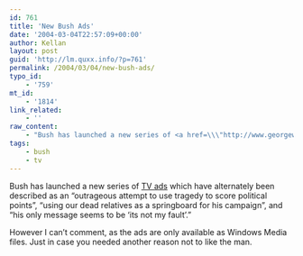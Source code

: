 ```yaml
---
id: 761
title: 'New Bush Ads'
date: '2004-03-04T22:57:09+00:00'
author: Kellan
layout: post
guid: 'http://lm.quxx.info/?p=761'
permalink: /2004/03/04/new-bush-ads/
typo_id:
    - '759'
mt_id:
    - '1814'
link_related:
    - ''
raw_content:
    - "Bush has launched a new series of <a href=\\\"http://www.georgewbush.com/tvads/\\\">TV ads</a> which have alternately been described as an \\\"outrageous attempt to use tragedy to score political points\\\", \\\"using our dead relatives as a springboard for his campaign\\\", and \\\"his only message seems to be \\'its not my fault\\'.\\\"\n\nHowever I can\\'t comment, as the ads are only available as Windows Media files.  Just in case you needed another reason not to like the man."
tags:
    - bush
    - tv
---
```


Bush has launched a new series of [TV ads](http://www.georgewbush.com/tvads/) which have alternately been described as an “outrageous attempt to use tragedy to score political points”, “using our dead relatives as a springboard for his campaign”, and “his only message seems to be ‘its not my fault’.”

However I can’t comment, as the ads are only available as Windows Media files. Just in case you needed another reason not to like the man.